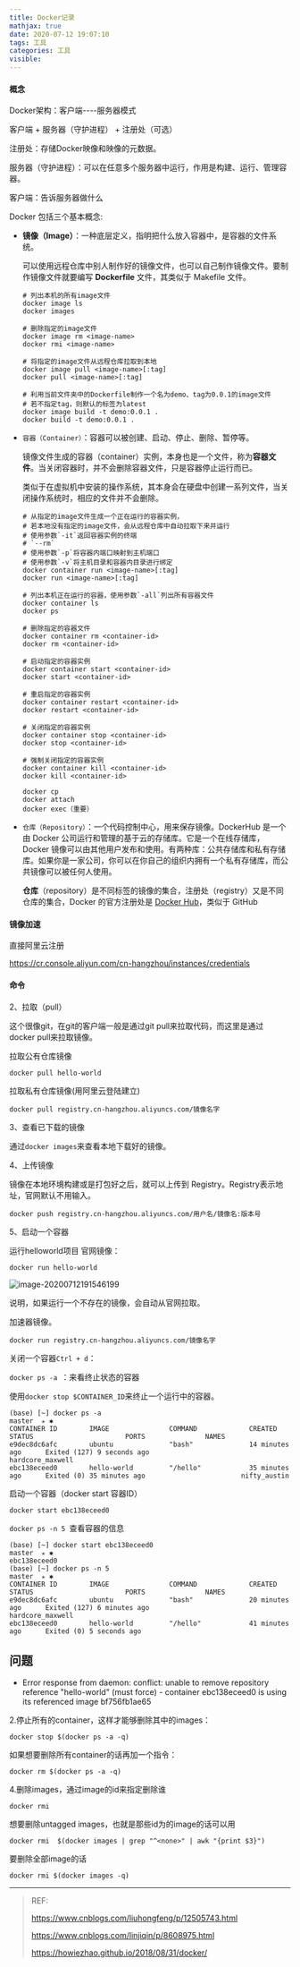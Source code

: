 ```yaml
---
title: Docker记录
mathjax: true
date: 2020-07-12 19:07:10
tags: 工具
categories: 工具
visible:
---
```








#### 概念

Docker架构：客户端----服务器模式



客户端 + 服务器（守护进程） + 注册处（可选）

注册处：存储Docker映像和映像的元数据。

服务器（守护进程）：可以在任意多个服务器中运行，作用是构建、运行、管理容器。

客户端：告诉服务器做什么



Docker 包括三个基本概念:

- **镜像（Image）**：一种底层定义，指明把什么放入容器中，是容器的文件系统。           

  可以使用远程仓库中别人制作好的镜像文件，也可以自己制作镜像文件。要制作镜像文件就要编写 **Dockerfile** 文件，其类似于 Makefile 文件。

  ```shell
  # 列出本机的所有image文件
  docker image ls
  docker images
  
  # 删除指定的image文件
  docker image rm <image-name>
  docker rmi <image-name>
  
  # 将指定的image文件从远程仓库拉取到本地
  docker image pull <image-name>[:tag]
  docker pull <image-name>[:tag]
  
  # 利用当前文件夹中的Dockerfile制作一个名为demo、tag为0.0.1的image文件
  # 若不指定tag，则默认的标签为latest
  docker image build -t demo:0.0.1 .
  docker build -t demo:0.0.1 .
  ```

  

  

- `容器（Container）`：容器可以被创建、启动、停止、删除、暂停等。

  镜像文件生成的容器（container）实例，本身也是一个文件，称为**容器文件**。当关闭容器时，并不会删除容器文件，只是容器停止运行而已。

  类似于在虚拟机中安装的操作系统，其本身会在硬盘中创建一系列文件，当关闭操作系统时，相应的文件并不会删除。

  ```shell
  # 从指定的image文件生成一个正在运行的容器实例，
  # 若本地没有指定的image文件，会从远程仓库中自动拉取下来并运行
  # 使用参数`-it`返回容器实例的终端
  # `--rm`
  # 使用参数`-p`将容器内端口映射到主机端口
  # 使用参数`-v`将主机目录和容器内目录进行绑定
  docker container run <image-name>[:tag]
  docker run <image-name>[:tag]
  
  # 列出本机正在运行的容器，使用参数`-all`列出所有容器文件
  docker container ls
  docker ps
  
  # 删除指定的容器文件
  docker container rm <container-id>
  docker rm <container-id>
  
  # 启动指定的容器实例
  docker container start <container-id>
  docker start <container-id>
  
  # 重启指定的容器实例
  docker container restart <container-id>
  docker restart <container-id>
  
  # 关闭指定的容器实例
  docker container stop <container-id>
  docker stop <container-id>
  
  # 强制关闭指定的容器实例
  docker container kill <container-id>
  docker kill <container-id>
  
  docker cp
  docker attach
  docker exec（重要）
  ```

  

- `仓库（Repository）`：一个代码控制中心，用来保存镜像。DockerHub 是一个由 Docker 公司运行和管理的基于云的存储库。它是一个在线存储库，Docker 镜像可以由其他用户发布和使用。有两种库：公共存储库和私有存储库。如果你是一家公司，你可以在你自己的组织内拥有一个私有存储库，而公共镜像可以被任何人使用。

  **仓库**（repository）是不同标签的镜像的集合，注册处（registry）又是不同仓库的集合，Docker 的官方注册处是 [Docker Hub](https://hub.docker.com/)，类似于 GitHub



#### 镜像加速

直接阿里云注册

https://cr.console.aliyun.com/cn-hangzhou/instances/credentials

#### 命令

2、拉取（pull）

这个很像git，在git的客户端一般是通过git pull来拉取代码，而这里是通过 docker pull来拉取镜像。

拉取公有仓库镜像

```shell
docker pull hello-world
```

拉取私有仓库镜像(用阿里云登陆建立)

```pseudocode
docker pull registry.cn-hangzhou.aliyuncs.com/镜像名字
```

3、查看已下载的镜像

通过`docker images`来查看本地下载好的镜像。

4、上传镜像

镜像在本地环境构建或是打包好之后，就可以上传到 Registry。Registry表示地址，官网默认不用输入。

```
docker push registry.cn-hangzhou.aliyuncs.com/用户名/镜像名:版本号
```

5、启动一个容器

运行helloworld项目 官网镜像：

```
docker run hello-world
```

![image-20200712191546199](https://tva1.sinaimg.cn/large/007S8ZIlly1ggoekpk4wvj31180mojv0.jpg)

说明，如果运行一个不存在的镜像，会自动从官网拉取。

加速器镜像。

```
docker run registry.cn-hangzhou.aliyuncs.com/镜像名字
```



关闭一个容器`Ctrl + d`：

`docker ps -a `：来看终止状态的容器

使用`docker stop $CONTAINER_ID`来终止一个运行中的容器。

```
(base) [~] docker ps -a                                             master  ✭ ✱
CONTAINER ID        IMAGE               COMMAND             CREATED             STATUS                       PORTS               NAMES
e9dec8dc6afc        ubuntu              "bash"              14 minutes ago      Exited (127) 9 seconds ago                       hardcore_maxwell
ebc138eceed0        hello-world         "/hello"            35 minutes ago      Exited (0) 35 minutes ago                        nifty_austin
```





启动一个容器（docker start  容器ID）

`docker start ebc138eceed0 `



`docker ps -n 5 `查看容器的信息

```
(base) [~] docker start ebc138eceed0                                                                                        master  ✭ ✱
ebc138eceed0
(base) [~] docker ps -n 5                                                                                                   master  ✭ ✱
CONTAINER ID        IMAGE               COMMAND             CREATED             STATUS                       PORTS               NAMES
e9dec8dc6afc        ubuntu              "bash"              20 minutes ago      Exited (127) 6 minutes ago                       hardcore_maxwell
ebc138eceed0        hello-world         "/hello"            41 minutes ago      Exited (0) 5 seconds ago
```



## 问题

* Error response from daemon: conflict: unable to remove repository reference "hello-world" (must force) - container ebc138eceed0 is using its referenced image bf756fb1ae65





2.停止所有的container，这样才能够删除其中的images：

```
docker stop $(docker ps -a -q)
```



如果想要删除所有container的话再加一个指令：

```
docker rm $(docker ps -a -q)
```



4.删除images，通过image的id来指定删除谁

```
docker rmi 
```



想要删除untagged images，也就是那些id为的image的话可以用

```
docker rmi  $(docker images | grep "^<none>" | awk "{print $3}")
```

要删除全部image的话

```
docker rmi $(docker images -q)
```





----------



> REF:
>
> https://www.cnblogs.com/liuhongfeng/p/12505743.html
>
> https://www.cnblogs.com/linjiqin/p/8608975.html
>
> https://howiezhao.github.io/2018/08/31/docker/